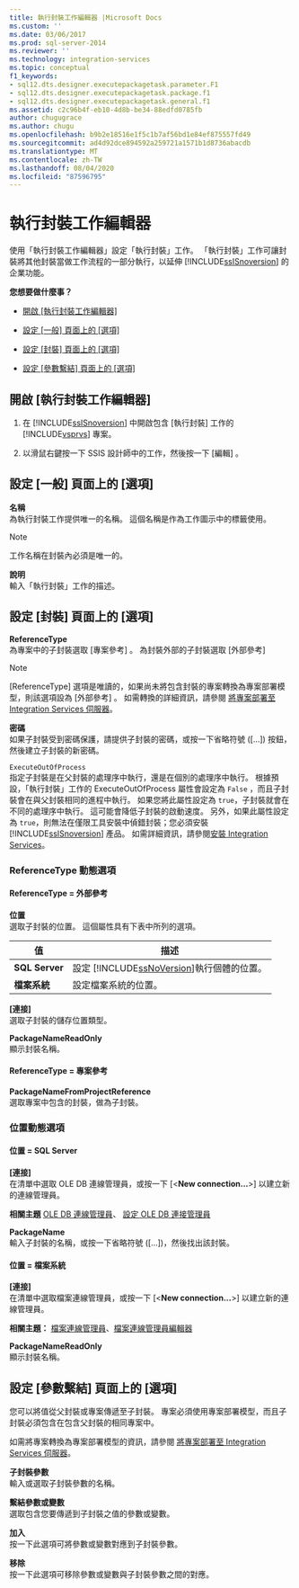 ```yaml
---
title: 執行封裝工作編輯器 |Microsoft Docs
ms.custom: ''
ms.date: 03/06/2017
ms.prod: sql-server-2014
ms.reviewer: ''
ms.technology: integration-services
ms.topic: conceptual
f1_keywords:
- sql12.dts.designer.executepackagetask.parameter.F1
- sql12.dts.designer.executepackagetask.package.f1
- sql12.dts.designer.executepackagetask.general.f1
ms.assetid: c2c96b4f-eb10-4d8b-be34-88edfd0785fb
author: chugugrace
ms.author: chugu
ms.openlocfilehash: b9b2e18516e1f5c1b7af56bd1e84ef875557fd49
ms.sourcegitcommit: ad4d92dce894592a259721a1571b1d8736abacdb
ms.translationtype: MT
ms.contentlocale: zh-TW
ms.lasthandoff: 08/04/2020
ms.locfileid: "87596795"
---
```

# <a name="execute-package-task-editor"></a>執行封裝工作編輯器
  使用「執行封裝工作編輯器」設定「執行封裝」工作。 「執行封裝」工作可讓封裝將其他封裝當做工作流程的一部分執行，以延伸 [!INCLUDE[ssISnoversion](../includes/ssisnoversion-md.md)] 的企業功能。  
  
 **您想要做什麼事？**  
  
-   [開啟 [執行封裝工作編輯器]](#open)  
  
-   [設定 [一般] 頁面上的 [選項]](#general)  
  
-   [設定 [封裝] 頁面上的 [選項]](#package)  
  
-   [設定 [參數繫結] 頁面上的 [選項]](#parameter)  
  
##  <a name="open-the-execute-package-task-editor"></a><a name="open"></a> 開啟 [執行封裝工作編輯器]  
  
1.  在 [!INCLUDE[ssISnoversion](../includes/ssisnoversion-md.md)] 中開啟包含 [執行封裝] 工作的 [!INCLUDE[vsprvs](../includes/vsprvs-md.md)] 專案。  
  
2.  以滑鼠右鍵按一下 SSIS 設計師中的工作，然後按一下 [編輯]  。  
  
##  <a name="set-the-options-on-the-general-page"></a><a name="general"></a> 設定 [一般] 頁面上的 [選項]  
 **名稱**  
 為執行封裝工作提供唯一的名稱。 這個名稱是作為工作圖示中的標籤使用。  
  
> [!NOTE]  
>  工作名稱在封裝內必須是唯一的。  
  
 **說明**  
 輸入「執行封裝」工作的描述。  
  
##  <a name="set-the-options-on-the-package-page"></a><a name="package"></a> 設定 [封裝] 頁面上的 [選項]  
 **ReferenceType**  
 為專案中的子封裝選取 [專案參考]  。 為封裝外部的子封裝選取 [外部參考]  
  
> [!NOTE]  
>  [ReferenceType]  選項是唯讀的，如果尚未將包含封裝的專案轉換為專案部署模型，則該選項設為 [外部參考]  。 如需轉換的詳細資訊，請參閱 [將專案部署至 Integration Services 伺服器](../../2014/integration-services/deploy-projects-to-integration-services-server.md)。  
  
 **密碼**  
 如果子封裝受到密碼保護，請提供子封裝的密碼，或按一下省略符號 ([...]) 按鈕，然後建立子封裝的新密碼。  
  
 `ExecuteOutOfProcess`  
 指定子封裝是在父封裝的處理序中執行，還是在個別的處理序中執行。 根據預設，「執行封裝」工作的 ExecuteOutOfProcess 屬性會設定為 `False` ，而且子封裝會在與父封裝相同的進程中執行。 如果您將此屬性設定為 `true`，子封裝就會在不同的處理序中執行。 這可能會降低子封裝的啟動速度。 另外，如果此屬性設定為 `true`，則無法在僅限工具安裝中偵錯封裝；您必須安裝 [!INCLUDE[ssISnoversion](../includes/ssisnoversion-md.md)] 產品。 如需詳細資訊，請參閱[安裝 Integration Services](install-windows/install-integration-services.md)。  
  
### <a name="referencetype-dynamic-options"></a>ReferenceType 動態選項  
  
#### <a name="referencetype--external-reference"></a>ReferenceType = 外部參考  
 **位置**  
 選取子封裝的位置。 這個屬性具有下表中所列的選項。  
  
|值|描述|  
|-----------|-----------------|  
|**SQL Server**|設定 [!INCLUDE[ssNoVersion](../includes/ssnoversion-md.md)]執行個體的位置。|  
|**檔案系統**|設定檔案系統的位置。|  
  
 **[連接]**  
 選取子封裝的儲存位置類型。  
  
 **PackageNameReadOnly**  
 顯示封裝名稱。  
  
#### <a name="referencetype--project-reference"></a>ReferenceType = 專案參考  
 **PackageNameFromProjectReference**  
 選取專案中包含的封裝，做為子封裝。  
  
### <a name="location-dynamic-options"></a>位置動態選項  
  
#### <a name="location--sql-server"></a>位置 = SQL Server  
 **[連接]**  
 在清單中選取 OLE DB 連線管理員，或按一下 [\<**New connection...**>] 以建立新的連線管理員。  
  
 **相關主題** [OLE DB 連線管理員](connection-manager/ole-db-connection-manager.md)、 [設定 OLE DB 連接管理員](../../2014/integration-services/configure-ole-db-connection-manager.md)  
  
 **PackageName**  
 輸入子封裝的名稱，或按一下省略符號 ([...])，然後找出該封裝。  
  
#### <a name="location--file-system"></a>位置 = 檔案系統  
 **[連接]**  
 在清單中選取檔案連線管理員，或按一下 [\<**New connection...**>] 以建立新的連線管理員。  
  
 **相關主題：** [檔案連線管理員](connection-manager/file-connection-manager.md)、[檔案連線管理員編輯器](../../2014/integration-services/file-connection-manager-editor.md)  
  
 **PackageNameReadOnly**  
 顯示封裝名稱。  
  
##  <a name="set-the-options-on-the-parameter-bindings-page"></a><a name="parameter"></a> 設定 [參數繫結] 頁面上的 [選項]  
 您可以將值從父封裝或專案傳遞至子封裝。 專案必須使用專案部署模型，而且子封裝必須包含在包含父封裝的相同專案中。  
  
 如需將專案轉換為專案部署模型的資訊，請參閱 [將專案部署至 Integration Services 伺服器](../../2014/integration-services/deploy-projects-to-integration-services-server.md)。  
  
 **子封裝參數**  
 輸入或選取子封裝參數的名稱。  
  
 **繫結參數或變數**  
 選取包含您要傳遞到子封裝之值的參數或變數。  
  
 **加入**  
 按一下此選項可將參數或變數對應到子封裝參數。  
  
 **移除**  
 按一下此選項可移除參數或變數與子封裝參數之間的對應。  
  
  
